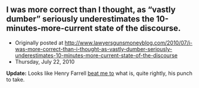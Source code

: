 ## I was more correct than I thought, as “vastly dumber” seriously underestimates the 10-minutes-more-current state of the discourse.

 * Originally posted at http://www.lawyersgunsmoneyblog.com/2010/07/i-was-more-correct-than-i-thought-as-vastly-dumber-seriously-underestimates-10-minutes-more-current-state-of-the-discourse
 * Thursday, July 22, 2010

**Update:** Looks like Henry Farrell [beat me to](http://crookedtimber.org/2010/07/22/outed/) what is, quite rightly, his punch to take.